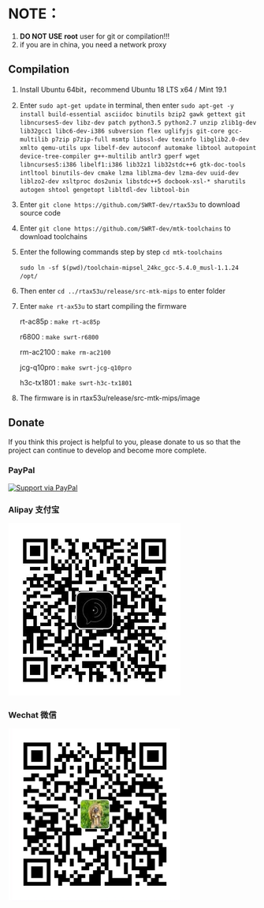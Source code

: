 
NOTE：
=
1. **DO NOT USE** **root** user for git or compilation!!!
2. if you are in china, you need a network proxy

## Compilation

1. Install Ubuntu 64bit，recommend Ubuntu 18 LTS x64 / Mint 19.1

2. Enter `sudo apt-get update` in terminal, then enter
`
sudo apt-get -y install build-essential asciidoc binutils bzip2 gawk gettext git libncurses5-dev libz-dev patch python3.5 python2.7 unzip zlib1g-dev lib32gcc1 libc6-dev-i386 subversion flex uglifyjs git-core gcc-multilib p7zip p7zip-full msmtp libssl-dev texinfo libglib2.0-dev xmlto qemu-utils upx libelf-dev autoconf automake libtool autopoint device-tree-compiler g++-multilib antlr3 gperf wget libncurses5:i386 libelf1:i386 lib32z1 lib32stdc++6 gtk-doc-tools intltool binutils-dev cmake lzma liblzma-dev lzma-dev uuid-dev liblzo2-dev xsltproc dos2unix libstdc++5 docbook-xsl-* sharutils autogen shtool gengetopt libltdl-dev libtool-bin
`

3. Enter `git clone https://github.com/SWRT-dev/rtax53u` to download source code 

4. Enter `git clone https://github.com/SWRT-dev/mtk-toolchains` to download toolchains

5. Enter the following commands step by step `cd mtk-toolchains`

	`sudo ln -sf $(pwd)/toolchain-mipsel_24kc_gcc-5.4.0_musl-1.1.24 /opt/`

6. Then enter `cd ../rtax53u/release/src-mtk-mips` to enter folder

7. Enter `make rt-ax53u` to start compiling the firmware

	rt-ac85p : `make rt-ac85p`

	r6800 : `make swrt-r6800`

	rm-ac2100 : `make rm-ac2100`

	jcg-q10pro : `make swrt-jcg-q10pro`

	h3c-tx1801 : `make swrt-h3c-tx1801`

8. The firmware is in rtax53u/release/src-mtk-mips/image

## Donate

If you think this project is helpful to you, please donate to us so that the project can continue to develop and become more complete. 

### PayPal

[![Support via PayPal](https://cdn.rawgit.com/twolfson/paypal-github-button/1.0.0/dist/button.svg)](https://paypal.me/paldier9/)

### Alipay 支付宝

![alipay](doc/alipay_donate.jpg)

### Wechat 微信
  
![wechat](doc/wechat_donate.jpg)


